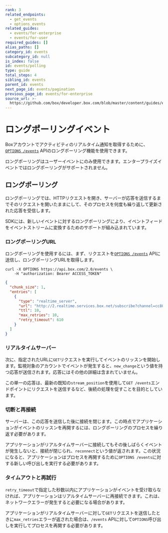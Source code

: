 ```yaml
---
rank: 3
related_endpoints:
  - get_events
  - options_events
related_guides:
  - events/for-enterprise
  - events/for-user
required_guides: []
alias_paths: []
category_id: events
subcategory_id: null
is_index: false
id: events/polling
type: guide
total_steps: 4
sibling_id: events
parent_id: events
next_page_id: events/pagination
previous_page_id: events/for-enterprise
source_url: >-
  https://github.com/box/developer.box.com/blob/master/content/guides/events/polling.md
---
```

# ロングポーリングイベント

Boxアカウントでアクティビティのリアルタイム通知を取得するために、[`OPTIONS /events`](e://options_events) APIのロングポーリング機能を使用できます。

<Samples id="options_events">

</Samples>

<Message warning>

ロングポーリングはユーザーイベントにのみ使用できます。エンタープライズイベントではロングポーリングがサポートされません。

</Message>

## ロングポーリング

ロングポーリングでは、HTTPリクエストを開き、サーバーが応答を送信するまでそのリクエストを開いたままにして、そのプロセスを何度も繰り返して更新された応答を受信します。

<Message>

SDKには、新しいイベントに対するロングポーリングにより、イベントフィードをイベントストリームに変換するためのサポートが組み込まれています。

</Message>

### ロングポーリングURL

ロングポーリングを使用するには、まず、リクエストを[`OPTIONS /events`](e://options_events) APIに送信し、ロングポーリングURLを取得します。

```curl
curl -X OPTIONS https://api.box.com/2.0/events \
    -H "authorization: Bearer ACCESS_TOKEN"
```

```json
{
  "chunk_size": 1,
  "entries": [
    {
      "type": "realtime_server",
      "url": "http://2.realtime.services.box.net/subscribe?channel=cc807c9c4869ffb1c81a&stream_type=all",
      "ttl": 10,
      "max_retries": 10,
      "retry_timeout": 610
    }
  ]
}
```

### リアルタイムサーバー

次に、指定されたURLに`GET`リクエストを実行してイベントのリッスンを開始します。監視対象のアカウントでイベントが発生すると、`new_change`という値を持つ応答が送信されます。応答にはその他の詳細は含まれていません。

この単一の応答は、最新の既知の`stream_position`を使用して`GET /events`エンドポイントにリクエストを送信するなど、後続の処理を促すことを目的としています。

### 切断と再接続

サーバーは、この応答を送信した後に接続を閉じます。この時点でアプリケーションがイベントのリッスンを再開するには、ロングポーリングのプロセスを繰り返す必要があります。

アプリケーションがリアルタイムサーバーに接続してもその後しばらくイベントが発生しないと、接続が閉じられ、`reconnect`という値が返されます。この状況になると、アプリケーションはプロセスを再開するために`OPTIONS /events`に対する新しい呼び出しを実行する必要があります。

### タイムアウトと再試行

`retry_timeout`で指定した秒数以内にアプリケーションがイベントを受け取らなければ、アプリケーションはリアルタイムサーバーに再接続できます。これは、ネットワークエラーが発生すると必要になる場合があります。

アプリケーションがリアルタイムサーバーに対して`GET`リクエストを送信したときに`max_retries`エラーが返された場合は、`/events` APIに対して`OPTIONS`呼び出しを実行してプロセスを再開する必要があります。

